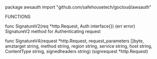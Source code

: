 package awsauth
    import "github.com/safehousetech/gocloud/awsauth"


FUNCTIONS

func SignatureV2(req *http.Request, Auth interface{}) (err error)
    SignatureV2 method for Authenticating request

func SignatureV4(request *http.Request, request_parameters []byte, amztarget string, method string, region string, service string, host string, ContentType string, signedheaders string) (signrequest *http.Request)


